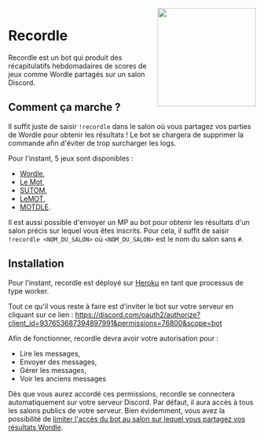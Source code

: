 <img align="right" src="https://i.imgur.com/0CLSbGS.png" height="200" width="200">

# Recordle

Recordle est un bot qui produit des récapitulatifs hebdomadaires de scores de jeux comme Wordle partagés sur un salon Discord.

## Comment ça marche ?

Il suffit juste de saisir `!recordle` dans le salon où vous partagez vos parties de Wordle pour obtenir les résultats ! Le bot se chargera de supprimer la commande afin d'éviter de trop surcharger les logs.

Pour l'instant, 5 jeux sont disponibles :
  * [Wordle](https://www.powerlanguage.co.uk/wordle/),
  * [Le Mot](https://wordle.louan.me/),
  * [SUTOM](https://sutom.nocle.fr/),
  * [LeMOT](https://www.solitaire-play.com/lemot/),
  * [MOTDLE](https://motdle.herokuapp.com/).

Il est aussi possible d'envoyer un MP au bot pour obtenir les résultats d'un salon précis sur lequel vous êtes inscrits. Pour cela, il suffit de saisir `!recordle <NOM_DU_SALON>` où `<NOM_DU_SALON>` est le nom du salon sans `#`.

## Installation

Pour l'instant, recordle est déployé sur [Heroku](https://www.heroku.com/) en tant que processus de type worker.

Tout ce qu'il vous reste à faire est d'inviter le bot sur votre serveur en cliquant sur ce lien : https://discord.com/oauth2/authorize?client_id=937653687394897991&permissions=76800&scope=bot

Afin de fonctionner, recordle devra avoir votre autorisation pour :
  * Lire les messages,
  * Envoyer des messages,
  * Gérer les messages,
  * Voir les anciens messages

Dès que vous aurez accordé ces permissions, recordle se connectera automatiquement sur votre serveur Discord. Par défaut, il aura accès à tous les salons publics de votre serveur. Bien évidemment, vous avez la possibilité de [limiter l'accès du bot au salon sur lequel vous partagez vos résultats Wordle](https://gist.github.com/laundmo/839b74d9cbbf71f25cf772cde57bafb7).
